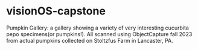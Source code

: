 # visionOS-capstone

Pumpkin Gallery: a gallery showing a variety of very interesting cucurbita pepo specimens(or pumpkins!). All scanned using ObjectCapture fall 2023 from actual pumpkins collected on Stoltzfus Farm in Lancaster, PA.
